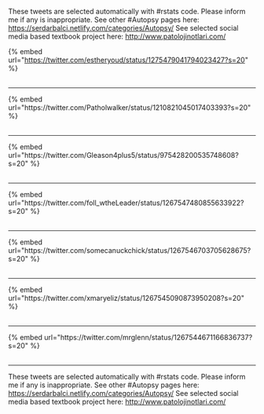 

These tweets are selected automatically with #rstats code. Please inform me if any is inappropriate.
See other #Autopsy pages here: https://serdarbalci.netlify.com/categories/Autopsy/ 
See selected social media based textbook project here: http://www.patolojinotlari.com/

{% embed url="https://twitter.com/estheryoud/status/1275479041794023427?s=20" %}<br>
<br>
<hr>
{% embed url="https://twitter.com/Patholwalker/status/1210821045017403393?s=20" %}<br>
<br>
<hr>
{% embed url="https://twitter.com/Gleason4plus5/status/975428200535748608?s=20" %}<br>
<br>
<hr>
{% embed url="https://twitter.com/foll_wtheLeader/status/1267547480855633922?s=20" %}<br>
<br>
<hr>
{% embed url="https://twitter.com/somecanuckchick/status/1267546703705628675?s=20" %}<br>
<br>
<hr>
{% embed url="https://twitter.com/xmaryeliz/status/1267545090873950208?s=20" %}<br>
<br>
<hr>
{% embed url="https://twitter.com/mrglenn/status/1267544671166836737?s=20" %}<br>
<br>
<hr>


These tweets are selected automatically with #rstats code. Please inform me if any is inappropriate.
See other #Autopsy pages here: https://serdarbalci.netlify.com/categories/Autopsy/ 
See selected social media based textbook project here: http://www.patolojinotlari.com/
